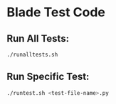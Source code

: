# Blade Test Code

## Run All Tests:
```bash
./runalltests.sh
```

## Run Specific Test:
```bash
./runtest.sh <test-file-name>.py
```
